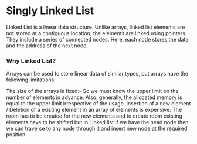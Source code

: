<h1>Singly Linked List
</h1>
Linked List is a linear data structure. Unlike arrays, linked list elements are not stored at a contiguous location; the elements are linked using pointers.
They include a series of connected nodes. Here, each node stores the data and the address of the next node.
<h3>Why Linked List?
</h3>
Arrays can be used to store linear data of similar types, but arrays have the following limitations:

The size of the arrays is fixed:- So we must know the upper limit on the number of elements in advance. Also, generally, the allocated memory is equal to the upper limit irrespective of the usage.
Insertion of a new element / Deletion of a existing element in an array of elements is expensive: The room has to be created for the new elements and to create room existing elements have to be shifted but in Linked list if we have the head node then we can traverse to any node through it and insert new node at the required position.
